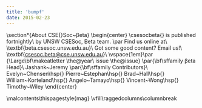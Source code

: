```yaml
---
title: 'bumpf'
date: 2015-02-23
---
```


\section*{About CSE{}Soc~βeta}
\begin{center}
\csesocbeta{} is published fortnightly\\
by UNSW CSESoc, Beta team.
\par Find us online at\\
\textbf{beta.csesoc.unsw.edu.au}\\
Got some good content? Email us!\\
\textbf{csesoc.beta@cse.unsw.edu.au}\\
\vspace{1em}\par
{\Large\bf\makeatletter \the@year\ issue \the@issue}
\par{\bf\sffamily βeta Head}\\ Jashank~Jeremy
\par{\bf\sffamily Contributors}\\
  Evelyn~Chensen\hsp{}
  Pierre~Estephan\hsp{}
  Brad~Hall\hsp{}
  William~Korteland\hsp{}
  Angelo~Tamayo\hsp{}
  Vincent~Wong\hsp{}
  Timothy~Wiley
\end{center}

\malcontents\thispagestyle{mag}
\vfill\raggedcolumns\columnbreak

